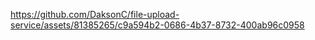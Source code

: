 https://github.com/DaksonC/file-upload-service/assets/81385265/c9a594b2-0686-4b37-8732-400ab96c0958
